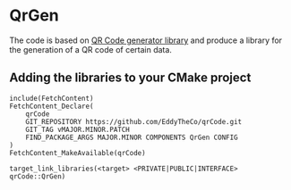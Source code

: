 # QrGen

The code is based on [QR Code generator library](https://github.com/nayuki/QR-Code-generator) and produce a library for the generation of a QR code of certain data.

## Adding the libraries to your CMake project 
```
include(FetchContent)
FetchContent_Declare(
	qrCode
	GIT_REPOSITORY https://github.com/EddyTheCo/qrCode.git
	GIT_TAG vMAJOR.MINOR.PATCH 
	FIND_PACKAGE_ARGS MAJOR.MINOR COMPONENTS QrGen CONFIG  
)
FetchContent_MakeAvailable(qrCode)

target_link_libraries(<target> <PRIVATE|PUBLIC|INTERFACE> qrCode::QrGen)
```







